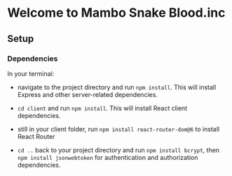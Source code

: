 # Welcome to Mambo Snake Blood.inc

## Setup
### Dependencies
In your terminal:
- navigate to the project directory and run `npm install`. This will install Express and other server-related dependencies.

- `cd client` and run `npm install`. This will install React client dependencies.

- still in your client folder, run `npm install react-router-dom@6` to install React Router

- `cd ..` back to your project directory and run `npm install bcrypt`, then `npm install jsonwebtoken` for authentication and authorization dependencies.
